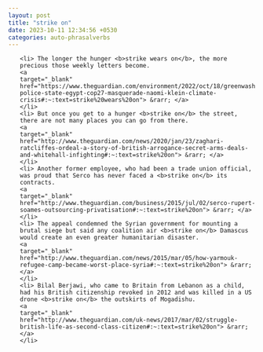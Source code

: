 ```yaml
---
layout: post
title: "strike on"
date: 2023-10-11 12:34:56 +0530
categories: auto-phrasalverbs
---
```

<ol>

    <li> The longer the hunger <b>strike wears on</b>, the more precious those weekly letters become.
    <a 
    target="_blank" 
    href="https://www.theguardian.com/environment/2022/oct/18/greenwashing-police-state-egypt-cop27-masquerade-naomi-klein-climate-crisis#:~:text=strike%20wears%20on"> &rarr; </a>
    </li>
    <li> But once you get to a hunger <b>strike on</b> the street, there are not many places you can go from there.
    <a 
    target="_blank" 
    href="http://www.theguardian.com/news/2020/jan/23/zaghari-ratcliffes-ordeal-a-story-of-british-arrogance-secret-arms-deals-and-whitehall-infighting#:~:text=strike%20on"> &rarr; </a>
    </li>
    <li> Another former employee, who had been a trade union official, was proud that Serco has never faced a <b>strike on</b> its contracts.
    <a 
    target="_blank" 
    href="http://www.theguardian.com/business/2015/jul/02/serco-rupert-soames-outsourcing-privatisation#:~:text=strike%20on"> &rarr; </a>
    </li>
    <li> The appeal condemned the Syrian government for mounting a brutal siege but said any coalition air <b>strike on</b> Damascus would create an even greater humanitarian disaster.
    <a 
    target="_blank" 
    href="http://www.theguardian.com/news/2015/mar/05/how-yarmouk-refugee-camp-became-worst-place-syria#:~:text=strike%20on"> &rarr; </a>
    </li>
    <li> Bilal Berjawi, who came to Britain from Lebanon as a child, had his British citizenship revoked in 2012 and was killed in a US drone <b>strike on</b> the outskirts of Mogadishu.
    <a 
    target="_blank" 
    href="http://www.theguardian.com/uk-news/2017/mar/02/struggle-british-life-as-second-class-citizen#:~:text=strike%20on"> &rarr; </a>
    </li>